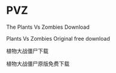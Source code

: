 # PVZ
The Plants Vs Zombies Download



Plants Vs Zombies Original free download



植物大战僵尸下载



植物大战僵尸原版免费下载
